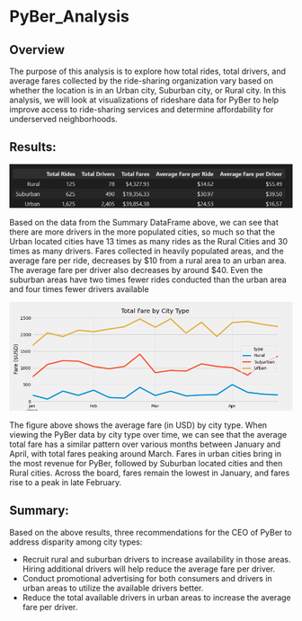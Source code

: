 # PyBer_Analysis
## Overview
The purpose of this analysis is to explore how total rides, total drivers, and average fares collected by the ride-sharing organization vary based on whether the location is in an Urban city, Suburban city, or Rural city. In this analysis, we will look at visualizations of rideshare data for PyBer to help improve access to ride-sharing services and determine affordability for underserved neighborhoods.

## Results:
![DataFrame](https://github.com/HappyM0f0/PyBer_Analysis/blob/main/Resources/dataframe.png)

Based on the data from the Summary DataFrame above, we can see that there are more drivers in the more populated cities, so much so that the Urban located cities have 13 times as many rides as the Rural Cities and 30 times as many drivers. Fares collected in heavily populated areas, and the average fare per ride, decreases by $10 from a rural area to an urban area. The average fare per driver also decreases by around $40. Even the suburban areas have two times fewer rides conducted than the urban area and four times fewer drivers available

![Total Fare by City Type](https://github.com/HappyM0f0/PyBer_Analysis/blob/main/analysis/PyBer_fare_summary.png)

The figure above shows the average fare (in USD) by city type.
When viewing the PyBer data by city type over time, we can see that the average total fare has a similar pattern over various months between January and April, with total fares peaking around March. Fares in urban cities bring in the most revenue for PyBer, followed by Suburban located cities and then Rural cities. Across the board, fares remain the lowest in January, and fares rise to a peak in late February.

## Summary:
Based on the above results, three recommendations for the CEO of PyBer to address disparity among city types:
- Recruit rural and suburban drivers to increase availability in those areas. Hiring additional drivers will help reduce the average fare per driver.
- Conduct promotional advertising for both consumers and drivers in urban areas to utilize the available drivers better.
- Reduce the total available drivers in urban areas to increase the average fare per driver. 